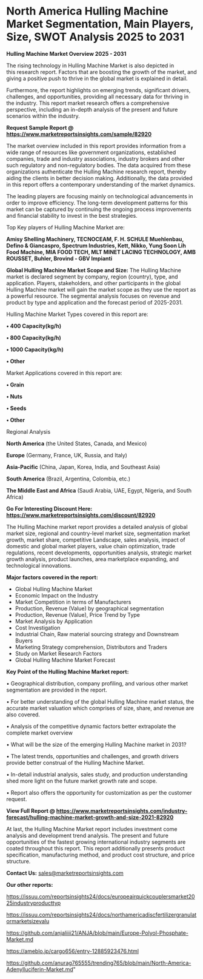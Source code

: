 # North America Hulling Machine Market Segmentation, Main Players, Size, SWOT Analysis 2025 to 2031

<Strong> Hulling Machine Market Overview 2025 - 2031</strong>

The rising technology in Hulling Machine Market is also depicted in this research report. Factors that are boosting the growth of the market, and giving a positive push to thrive in the global market is explained in detail.

Furthermore, the report highlights on emerging trends, significant drivers, challenges, and opportunities, providing all necessary data for thriving in the industry. This report market research offers a comprehensive perspective, including an in-depth analysis of the present and future scenarios within the industry.

<strong>Request Sample Report @ <a href=https://www.marketreportsinsights.com/sample/82920>https://www.marketreportsinsights.com/sample/82920</a></strong>

The market overview included in this report provides information from a wide range of resources like government organizations, established companies, trade and industry associations, industry brokers and other such regulatory and non-regulatory bodies. The data acquired from these organizations authenticate the Hulling Machine research report, thereby aiding the clients in better decision making. Additionally, the data provided in this report offers a contemporary understanding of the market dynamics.

The leading players are focusing mainly on technological advancements in order to improve efficiency. The long-term development patterns for this market can be captured by continuing the ongoing process improvements and financial stability to invest in the best strategies.

Top Key players of Hulling Machine Market are:

<strong>Amisy Shelling Machinery, TECNOCEAM, F. H. SCHULE Muehlenbau, Defino & Giancaspro, Spectrum Industries, Kett, Nikko, Yung Soon Lih Food Machine, MIA FOOD TECH, MLT MINET LACING TECHNOLOGY, AMB ROUSSET, Buhler, Brovind - GBV Impianti</strong>

<strong><b>Global Hulling Machine Market Scope and Size:</b></strong>
The Hulling Machine market is declared segment by company, region (country), type, and application. Players, stakeholders, and other participants in the global Hulling Machine market will gain the market scope as they use the report as a powerful resource. The segmental analysis focuses on revenue and product by type and application and the forecast period of 2025-2031.

Hulling Machine Market Types covered in this report are:

<strong>• 400 Capacity(kg/h)

• 800 Capacity(kg/h)

• 1000 Capacity(kg/h)

• Other</strong>

Market Applications covered in this report are:

<strong>• Grain

• Nuts

• Seeds

• Other</strong> 

Regional Analysis

<strong>North America</strong> (the United States, Canada, and Mexico)

<strong>Europe</strong> (Germany, France, UK, Russia, and Italy)

<strong>Asia-Pacific</strong> (China, Japan, Korea, India, and Southeast Asia)

<strong>South America</strong> (Brazil, Argentina, Colombia, etc.)

<strong>The Middle East and Africa</strong> (Saudi Arabia, UAE, Egypt, Nigeria, and South Africa)

<strong>Go For Interesting Discount Here: <a href=https://www.marketreportsinsights.com/discount/82920>https://www.marketreportsinsights.com/discount/82920</a></strong>

The Hulling Machine market report provides a detailed analysis of global market size, regional and country-level market size, segmentation market growth, market share, competitive Landscape, sales analysis, impact of domestic and global market players, value chain optimization, trade regulations, recent developments, opportunities analysis, strategic market growth analysis, product launches, area marketplace expanding, and technological innovations.

<strong><b>Major factors covered in the report:</b></strong>
<ul>
  <li>Global Hulling Machine Market </li>
  <li>Economic Impact on the Industry</li>
  <li>Market Competition in terms of Manufacturers</li>
  <li>Production, Revenue (Value) by geographical segmentation</li>
  <li>Production, Revenue (Value), Price Trend by Type</li>
  <li>Market Analysis by Application</li>
  <li>Cost Investigation</li>
  <li>Industrial Chain, Raw material sourcing strategy and Downstream Buyers</li>
  <li>Marketing Strategy comprehension, Distributors and Traders</li>
  <li>Study on Market Research Factors</li>
  <li>Global Hulling Machine Market Forecast</li>
</ul>

<strong><b>Key Point of the Hulling Machine Market report:</b></strong>

• Geographical distribution, company profiling, and various other market segmentation are provided in the report.

• For better understanding of the global Hulling Machine market status, the accurate market valuation which comprises of size, share, and revenue are also covered.

• Analysis of the competitive dynamic factors better extrapolate the complete market overview

• What will be the size of the emerging Hulling Machine market in 2031?

• The latest trends, opportunities and challenges, and growth drivers provide better construal of the Hulling Machine Market.

• In-detail industrial analysis, sales study, and production understanding shed more light on the future market growth rate and scope.

• Report also offers the opportunity for customization as per the customer request.

<strong><b>View Full Report @ <a href=https://www.marketreportsinsights.com/industry-forecast/hulling-machine-market-growth-and-size-2021-82920>https://www.marketreportsinsights.com/industry-forecast/hulling-machine-market-growth-and-size-2021-82920</a></b></strong>


At last, the Hulling Machine Market report includes investment come analysis and development trend analysis. The present and future opportunities of the fastest growing international industry segments are coated throughout this report. This report additionally presents product specification, manufacturing method, and product cost structure, and price structure.

<strong>Contact Us:</strong>
sales@marketreportsinsights.com

<strong>Our other reports:</strong>

<a href=https://issuu.com/reportsinsights24/docs/europeairquickcouplersmarket2025industryproducttyp>https://issuu.com/reportsinsights24/docs/europeairquickcouplersmarket2025industryproducttyp</a>

<a href=https://issuu.com/reportsinsights24/docs/northamericadiscfertilizergranulatormarketsizevalu>https://issuu.com/reportsinsights24/docs/northamericadiscfertilizergranulatormarketsizevalu</a>

<a href=https://github.com/anjaliiii21/ANJA/blob/main/Europe-Polyol-Phosphate-Market.md>https://github.com/anjaliiii21/ANJA/blob/main/Europe-Polyol-Phosphate-Market.md</a>

<a href=https://ameblo.jp/cargo656/entry-12885923476.html>https://ameblo.jp/cargo656/entry-12885923476.html</a>

<a href=https://github.com/anurag765555/trending765/blob/main/North-America-Adenylluciferin-Market.md>https://github.com/anurag765555/trending765/blob/main/North-America-Adenylluciferin-Market.md</a>"
